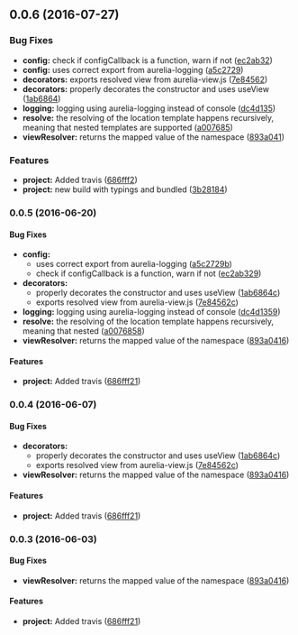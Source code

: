 <a name="0.0.6"></a>
## 0.0.6 (2016-07-27)


### Bug Fixes

* **config:** check if configCallback is a function, warn if not ([ec2ab32](https://github.com/SpoonX/aurelia-view-manager/commit/ec2ab32))
* **config:** uses correct export from aurelia-logging ([a5c2729](https://github.com/SpoonX/aurelia-view-manager/commit/a5c2729))
* **decorators:** exports resolved view from aurelia-view.js ([7e84562](https://github.com/SpoonX/aurelia-view-manager/commit/7e84562))
* **decorators:** properly decorates the constructor and uses useView ([1ab6864](https://github.com/SpoonX/aurelia-view-manager/commit/1ab6864))
* **logging:** logging using aurelia-logging instead of console ([dc4d135](https://github.com/SpoonX/aurelia-view-manager/commit/dc4d135))
* **resolve:** the resolving of the location template happens recursively, meaning that nested templates are supported ([a007685](https://github.com/SpoonX/aurelia-view-manager/commit/a007685))
* **viewResolver:** returns the mapped value of the namespace ([893a041](https://github.com/SpoonX/aurelia-view-manager/commit/893a041))


### Features

* **project:** Added travis ([686fff2](https://github.com/SpoonX/aurelia-view-manager/commit/686fff2))
* **project:** new build with typings and bundled ([3b28184](https://github.com/SpoonX/aurelia-view-manager/commit/3b28184))



### 0.0.5 (2016-06-20)


#### Bug Fixes

* **config:**
  * uses correct export from aurelia-logging ([a5c2729b](https://github.com/SpoonX/aurelia-view-manager/commit/a5c2729b3ac8c5c80f39847a420a2210204db08d))
  * check if configCallback is a function, warn if not ([ec2ab329](https://github.com/SpoonX/aurelia-view-manager/commit/ec2ab3299df459a169bae04be5c76e0ec22b737e))
* **decorators:**
  * properly decorates the constructor and uses useView ([1ab6864c](https://github.com/SpoonX/aurelia-view-manager/commit/1ab6864cffe335a20b4890ecdc8fa57a035f8b27))
  * exports resolved view from aurelia-view.js ([7e84562c](https://github.com/SpoonX/aurelia-view-manager/commit/7e84562cd40bf497710443e514bd60863c62aa7a))
* **logging:** logging using aurelia-logging instead of console ([dc4d1359](https://github.com/SpoonX/aurelia-view-manager/commit/dc4d135919fa4365b39672f260441d38b02e1aab))
* **resolve:** the resolving of the location template happens recursively, meaning that nested  ([a0076858](https://github.com/SpoonX/aurelia-view-manager/commit/a007685865befcd8e24487c3ee6a48d0c8ba6810))
* **viewResolver:** returns the mapped value of the namespace ([893a0416](https://github.com/SpoonX/aurelia-view-manager/commit/893a0416d98981d8b6d9cb1399d332a6a3079249))


#### Features

* **project:** Added travis ([686fff21](https://github.com/SpoonX/aurelia-view-manager/commit/686fff21d42e40a2b6425cd3eefcd9972424adfc))


### 0.0.4 (2016-06-07)


#### Bug Fixes

* **decorators:**
  * properly decorates the constructor and uses useView ([1ab6864c](https://github.com/SpoonX/aurelia-view-manager/commit/1ab6864cffe335a20b4890ecdc8fa57a035f8b27))
  * exports resolved view from aurelia-view.js ([7e84562c](https://github.com/SpoonX/aurelia-view-manager/commit/7e84562cd40bf497710443e514bd60863c62aa7a))
* **viewResolver:** returns the mapped value of the namespace ([893a0416](https://github.com/SpoonX/aurelia-view-manager/commit/893a0416d98981d8b6d9cb1399d332a6a3079249))


#### Features

* **project:** Added travis ([686fff21](https://github.com/SpoonX/aurelia-view-manager/commit/686fff21d42e40a2b6425cd3eefcd9972424adfc))


### 0.0.3 (2016-06-03)


#### Bug Fixes

* **viewResolver:** returns the mapped value of the namespace ([893a0416](https://github.com/SpoonX/aurelia-view-manager/commit/893a0416d98981d8b6d9cb1399d332a6a3079249))


#### Features

* **project:** Added travis ([686fff21](https://github.com/SpoonX/aurelia-view-manager/commit/686fff21d42e40a2b6425cd3eefcd9972424adfc))


